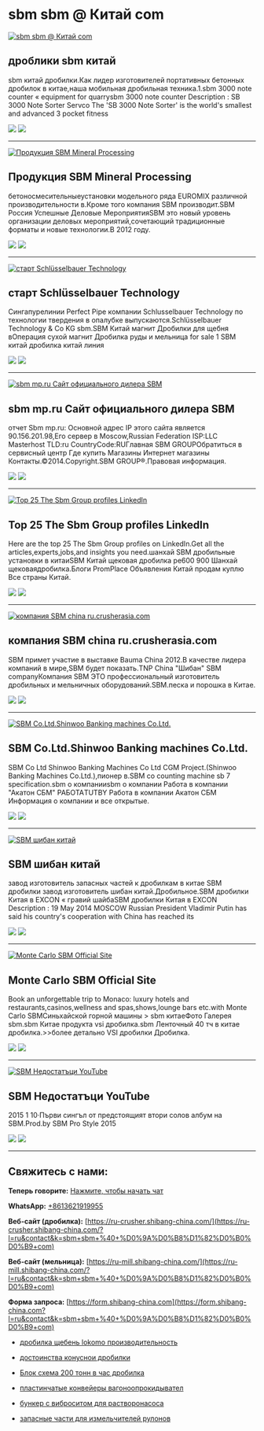 # sbm sbm @ Китай com

<a href="https://swt.shibang-china.com/?l=ru&img&k=sbm+sbm+%40+%D0%9A%D0%B8%D1%82%D0%B0%D0%B9+com" target="_blank">![sbm sbm @ Китай com](http://static.shibang-china.com/all-800x300/921.jpg)</a>

## дроблики sbm китай
sbm китай дробилки.Как лидер изготовителей портативных бетонных дробилок в китае,наша мобильная дробильная техника.1.sbm 3000 note counter « equipment for quarrysbm 3000 note counter Description : SB 3000 Note Sorter Servco The 'SB 3000 Note Sorter' is the world's smallest and advanced 3 pocket fitness


<a href="https://whatsapp.shibangsoft.com/WhatsApp.php" target="_blank" title="WhatsApp">![](http://static.shibang-china.com/icon/whatsapp.png)</a> <a href="https://swt.shibang-china.com/?l=ru&icon&k=sbm+sbm+%40+%D0%9A%D0%B8%D1%82%D0%B0%D0%B9+com" target="_blank">![](http://static.shibang-china.com/icon/chat-ru.png)</a>

---

<a href="https://swt.shibang-china.com/?l=ru&img&k=sbm+sbm+%40+%D0%9A%D0%B8%D1%82%D0%B0%D0%B9+com" target="_blank">![Продукция SBM Mineral Processing](http://static.shibang-china.com/all-800x300/9.jpg)</a>

## Продукция SBM Mineral Processing
бетоносмесительныеустановки модельного ряда EUROMIX различной производительности в.Кроме того компания SBM производит.SBM Россия Успешные Деловые МероприятияSBM это новый уровень организации деловых мероприятий,сочетающий традиционные форматы и новые технологии.В 2012 году.


<a href="https://whatsapp.shibangsoft.com/WhatsApp.php" target="_blank" title="WhatsApp">![](http://static.shibang-china.com/icon/whatsapp.png)</a> <a href="https://swt.shibang-china.com/?l=ru&icon&k=sbm+sbm+%40+%D0%9A%D0%B8%D1%82%D0%B0%D0%B9+com" target="_blank">![](http://static.shibang-china.com/icon/chat-ru.png)</a>

---

<a href="https://swt.shibang-china.com/?l=ru&img&k=sbm+sbm+%40+%D0%9A%D0%B8%D1%82%D0%B0%D0%B9+com" target="_blank">![старт Schlüsselbauer Technology](http://static.shibang-china.com/all-800x300/280.jpg)</a>

## старт Schlüsselbauer Technology
Сингапурелинии Perfect Pipe компании Schlusselbauer Technology по технологии твердения в опалубке выпускаются.Schlüsselbauer Technology & Co KG sbm.SBM Китай магнит Дробилки для щебня вОперация сухой магнит Дробилка руды и мельница for sale 1 SBM китай дробилка китай линия


<a href="https://whatsapp.shibangsoft.com/WhatsApp.php" target="_blank" title="WhatsApp">![](http://static.shibang-china.com/icon/whatsapp.png)</a> <a href="https://swt.shibang-china.com/?l=ru&icon&k=sbm+sbm+%40+%D0%9A%D0%B8%D1%82%D0%B0%D0%B9+com" target="_blank">![](http://static.shibang-china.com/icon/chat-ru.png)</a>

---

<a href="https://swt.shibang-china.com/?l=ru&img&k=sbm+sbm+%40+%D0%9A%D0%B8%D1%82%D0%B0%D0%B9+com" target="_blank">![sbm mp.ru Сайт официального дилера SBM](http://static.shibang-china.com/all-800x300/1015.jpg)</a>

## sbm mp.ru Сайт официального дилера SBM
отчет Sbm mp.ru: Основной адрес IP этого сайта является 90.156.201.98,Его сервер в Moscow,Russian Federation ISP:LLC Masterhost TLD:ru CountryCode:RUГлавная SBM GROUPОбратиться в сервисный центр Где купить Магазины Интернет магазины Контакты.©2014.Copyright.SBM GROUP®.Правовая информация.


<a href="https://whatsapp.shibangsoft.com/WhatsApp.php" target="_blank" title="WhatsApp">![](http://static.shibang-china.com/icon/whatsapp.png)</a> <a href="https://swt.shibang-china.com/?l=ru&icon&k=sbm+sbm+%40+%D0%9A%D0%B8%D1%82%D0%B0%D0%B9+com" target="_blank">![](http://static.shibang-china.com/icon/chat-ru.png)</a>

---

<a href="https://swt.shibang-china.com/?l=ru&img&k=sbm+sbm+%40+%D0%9A%D0%B8%D1%82%D0%B0%D0%B9+com" target="_blank">![Top 25 The Sbm Group profiles LinkedIn](http://static.shibang-china.com/all-800x300/1419.jpg)</a>

## Top 25 The Sbm Group profiles LinkedIn
Here are the top 25 The Sbm Group profiles on LinkedIn.Get all the articles,experts,jobs,and insights you need.шанхай SBM дробильные установки в китаиSBM Китай щековая дробилка pe600 900 Шанхай щековаядробилка.Блоги PromPlace Объявления Китай продам куплю Все страны Китай.


<a href="https://whatsapp.shibangsoft.com/WhatsApp.php" target="_blank" title="WhatsApp">![](http://static.shibang-china.com/icon/whatsapp.png)</a> <a href="https://swt.shibang-china.com/?l=ru&icon&k=sbm+sbm+%40+%D0%9A%D0%B8%D1%82%D0%B0%D0%B9+com" target="_blank">![](http://static.shibang-china.com/icon/chat-ru.png)</a>

---

<a href="https://swt.shibang-china.com/?l=ru&img&k=sbm+sbm+%40+%D0%9A%D0%B8%D1%82%D0%B0%D0%B9+com" target="_blank">![компания SBM china ru.crusherasia.com](http://static.shibang-china.com/all-800x300/2.jpg)</a>

## компания SBM china ru.crusherasia.com
SBM примет участие в выставке Bauma China 2012.В качестве лидера компаний в мире,SBM будет показать.TNP China "Шибан" SBM companyКомпания SBM ЭТО профессиональный изготовитель дробильных и мельничных оборудований.SBM.песка и порошка в Китае.


<a href="https://whatsapp.shibangsoft.com/WhatsApp.php" target="_blank" title="WhatsApp">![](http://static.shibang-china.com/icon/whatsapp.png)</a> <a href="https://swt.shibang-china.com/?l=ru&icon&k=sbm+sbm+%40+%D0%9A%D0%B8%D1%82%D0%B0%D0%B9+com" target="_blank">![](http://static.shibang-china.com/icon/chat-ru.png)</a>

---

<a href="https://swt.shibang-china.com/?l=ru&img&k=sbm+sbm+%40+%D0%9A%D0%B8%D1%82%D0%B0%D0%B9+com" target="_blank">![SBM Co.Ltd.Shinwoo Banking machines Co.Ltd.](http://static.shibang-china.com/all-800x300/1389.jpg)</a>

## SBM Co.Ltd.Shinwoo Banking machines Co.Ltd.
SBM Co Ltd Shinwoo Banking Machines Co Ltd CGM Project.(Shinwoo Banking Machines Co.Ltd.),пионер в.SBM co counting machine sb 7 specification.sbm о компанииsbm о компании Работа в компании "Акатон СБМ" РАБОТАTUTBY Работа в компании Акатон СБМ Информация о компании и все открытые.


<a href="https://whatsapp.shibangsoft.com/WhatsApp.php" target="_blank" title="WhatsApp">![](http://static.shibang-china.com/icon/whatsapp.png)</a> <a href="https://swt.shibang-china.com/?l=ru&icon&k=sbm+sbm+%40+%D0%9A%D0%B8%D1%82%D0%B0%D0%B9+com" target="_blank">![](http://static.shibang-china.com/icon/chat-ru.png)</a>

---

<a href="https://swt.shibang-china.com/?l=ru&img&k=sbm+sbm+%40+%D0%9A%D0%B8%D1%82%D0%B0%D0%B9+com" target="_blank">![SBM шибан китай](http://static.shibang-china.com/all-800x300/1235.jpg)</a>

## SBM шибан китай
завод изготовитель запасных частей к дробилкам в китае SBM дробилки завод изготовитель шибан китай.Дробильное.SBM дробилки Китая в EXCON « гравий шайбаSBM дробилки Китая в EXCON Description : 19 May 2014 MOSCOW Russian President Vladimir Putin has said his country's cooperation with China has reached its


<a href="https://whatsapp.shibangsoft.com/WhatsApp.php" target="_blank" title="WhatsApp">![](http://static.shibang-china.com/icon/whatsapp.png)</a> <a href="https://swt.shibang-china.com/?l=ru&icon&k=sbm+sbm+%40+%D0%9A%D0%B8%D1%82%D0%B0%D0%B9+com" target="_blank">![](http://static.shibang-china.com/icon/chat-ru.png)</a>

---

<a href="https://swt.shibang-china.com/?l=ru&img&k=sbm+sbm+%40+%D0%9A%D0%B8%D1%82%D0%B0%D0%B9+com" target="_blank">![Monte Carlo SBM Official Site](http://static.shibang-china.com/all-800x300/107.jpg)</a>

## Monte Carlo SBM Official Site
Book an unforgettable trip to Monaco: luxury hotels and restaurants,casinos,wellness and spas,shows,lounge bars etc.with Monte Carlo SBMСиньхайской горной машины > sbm китаеФото Галерея sbm.sbm Китае продукта vsi дробилка.sbm Ленточный 40 тч в китае дробилка.>>более детально VSI дробилки Дробилка.


<a href="https://whatsapp.shibangsoft.com/WhatsApp.php" target="_blank" title="WhatsApp">![](http://static.shibang-china.com/icon/whatsapp.png)</a> <a href="https://swt.shibang-china.com/?l=ru&icon&k=sbm+sbm+%40+%D0%9A%D0%B8%D1%82%D0%B0%D0%B9+com" target="_blank">![](http://static.shibang-china.com/icon/chat-ru.png)</a>

---

<a href="https://swt.shibang-china.com/?l=ru&img&k=sbm+sbm+%40+%D0%9A%D0%B8%D1%82%D0%B0%D0%B9+com" target="_blank">![SBM Недостатъци YouTube](http://static.shibang-china.com/all-800x300/543.jpg)</a>

## SBM Недостатъци YouTube
2015 1 10·Първи сингъл от предстоящият втори солов албум на SBM.Prod.by SBM Pro Style 2015

<a href="https://whatsapp.shibangsoft.com/WhatsApp.php" target="_blank" title="WhatsApp">![](http://static.shibang-china.com/icon/whatsapp.png)</a> <a href="https://swt.shibang-china.com/?l=ru&icon&k=sbm+sbm+%40+%D0%9A%D0%B8%D1%82%D0%B0%D0%B9+com" target="_blank">![](http://static.shibang-china.com/icon/chat-ru.png)</a>

---
## Свяжитесь с нами:

**Теперь говорите:** [Нажмите, чтобы начать чат](https://swt.shibang-china.com?l=ru&contact&k=sbm+sbm+%40+%D0%9A%D0%B8%D1%82%D0%B0%D0%B9+com)

**WhatsApp:**  [+8613621919955](https://whatsapp.shibangsoft.com/WhatsApp.php)

**Веб-сайт (дробилка):** [https://ru-crusher.shibang-china.com/](https://ru-crusher.shibang-china.com/?l=ru&contact&k=sbm+sbm+%40+%D0%9A%D0%B8%D1%82%D0%B0%D0%B9+com)

**Веб-сайт (мельница):** [https://ru-mill.shibang-china.com/](https://ru-mill.shibang-china.com/?l=ru&contact&k=sbm+sbm+%40+%D0%9A%D0%B8%D1%82%D0%B0%D0%B9+com)

**Форма запроса:** [https://form.shibang-china.com](https://form.shibang-china.com?l=ru&contact&k=sbm+sbm+%40+%D0%9A%D0%B8%D1%82%D0%B0%D0%B9+com)

* [дробилка щебень lokomo производительность](../105/%D0%B4%D1%80%D0%BE%D0%B1%D0%B8%D0%BB%D0%BA%D0%B0%20%D1%89%D0%B5%D0%B1%D0%B5%D0%BD%D1%8C%20lokomo%20%D0%BF%D1%80%D0%BE%D0%B8%D0%B7%D0%B2%D0%BE%D0%B4%D0%B8%D1%82%D0%B5%D0%BB%D1%8C%D0%BD%D0%BE%D1%81%D1%82%D1%8C.md)

* [достоинства конуснои дробилки](../93/%D0%B4%D0%BE%D1%81%D1%82%D0%BE%D0%B8%D0%BD%D1%81%D1%82%D0%B2%D0%B0%20%D0%BA%D0%BE%D0%BD%D1%83%D1%81%D0%BD%D0%BE%D0%B8%20%D0%B4%D1%80%D0%BE%D0%B1%D0%B8%D0%BB%D0%BA%D0%B8.md)

* [Блок схема 200 тонн в час дробилка](../102/%D0%91%D0%BB%D0%BE%D0%BA%20%D1%81%D1%85%D0%B5%D0%BC%D0%B0%20200%20%D1%82%D0%BE%D0%BD%D0%BD%20%D0%B2%20%D1%87%D0%B0%D1%81%20%D0%B4%D1%80%D0%BE%D0%B1%D0%B8%D0%BB%D0%BA%D0%B0.md)

* [пластинчатые конвейеры вагоноопрокидывател](../104/%D0%BF%D0%BB%D0%B0%D1%81%D1%82%D0%B8%D0%BD%D1%87%D0%B0%D1%82%D1%8B%D0%B5%20%D0%BA%D0%BE%D0%BD%D0%B2%D0%B5%D0%B9%D0%B5%D1%80%D1%8B%20%D0%B2%D0%B0%D0%B3%D0%BE%D0%BD%D0%BE%D0%BE%D0%BF%D1%80%D0%BE%D0%BA%D0%B8%D0%B4%D1%8B%D0%B2%D0%B0%D1%82%D0%B5%D0%BB.md)

* [бункер с виброситом для растворонасоса](../91/%D0%B1%D1%83%D0%BD%D0%BA%D0%B5%D1%80%20%D1%81%20%D0%B2%D0%B8%D0%B1%D1%80%D0%BE%D1%81%D0%B8%D1%82%D0%BE%D0%BC%20%D0%B4%D0%BB%D1%8F%20%D1%80%D0%B0%D1%81%D1%82%D0%B2%D0%BE%D1%80%D0%BE%D0%BD%D0%B0%D1%81%D0%BE%D1%81%D0%B0.md)

* [запасные части для измельчителей рулонов](../92/%D0%B7%D0%B0%D0%BF%D0%B0%D1%81%D0%BD%D1%8B%D0%B5%20%D1%87%D0%B0%D1%81%D1%82%D0%B8%20%D0%B4%D0%BB%D1%8F%20%D0%B8%D0%B7%D0%BC%D0%B5%D0%BB%D1%8C%D1%87%D0%B8%D1%82%D0%B5%D0%BB%D0%B5%D0%B9%20%D1%80%D1%83%D0%BB%D0%BE%D0%BD%D0%BE%D0%B2.md)